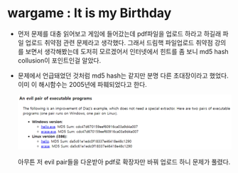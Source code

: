 # wargame : It is my Birthday

- 먼저 문제를 대충 읽어보고 게임에 들어갔는데 pdf파일을 업로드 하라고 하길래 파일 업로드 취약점 관련 문제라고 생각했다. 그래서 드림핵 파일업로드 취약점 강의를 보면서 생각해봤는데 도저히 모르겠어서 인터넷에서 힌트를 좀 보니 md5 hash collusion이 포인트인걸 알았다.
- 문제에서 언급돼었던 것처럼 md5 hash는 같지만 분명 다른 초대장이라고 했었다. 이미 이 해시함수는 2005년에 파훼되었다고 한다.
    
    ![Untitled](Untitled.png)
    
    아무튼 저 evil pair들을 다운받아 pdf로 확장자만 바꿔 업로드 하니 문제가 풀렸다.